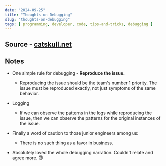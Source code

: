 ```yaml
---
date: "2024-09-25"
title: "Thoughts on Debugging"
slug: "thoughts-on-debugging"
tags: [ programming, developer, code, tips-and-tricks, debugging ]
---
```




## Source - [catskull.net][1]

## Notes
* One simple rule for debugging - **Reproduce the issue.**
  * Reproducing the issue should be the team's number 1 priority. The issue must be reproduced exactly, not just symptoms of the same behavior.
* Logging
  * If we can observe the patterns in the logs while reproducing the issue, then we can observe the patterns for the original instances of the issue.
* Finally a word of caution to those junior engineers among us:
  * There is no such thing as a favor in business.
* Absolutely loved the whole debugging narration. Couldn't relate and agree more. 😇



   [1]: https://catskull.net/thoughts-on-debugging.html
